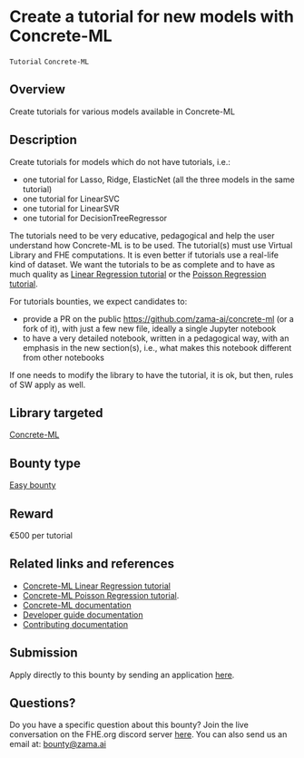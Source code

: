 # Create a tutorial for new models with Concrete-ML
`Tutorial` `Concrete-ML`

## Overview
Create tutorials for various models available in Concrete-ML

## Description
Create tutorials for models which do not have tutorials, i.e.:
- one tutorial for Lasso, Ridge, ElasticNet (all the three models in the same tutorial)
- one tutorial for LinearSVC
- one tutorial for LinearSVR
- one tutorial for DecisionTreeRegressor

The tutorials need to be very educative, pedagogical and help the user understand how Concrete-ML is to be used. The tutorial(s) must use Virtual Library and FHE computations. It is even better if tutorials use a real-life kind of dataset. We want the tutorials to be as complete and to have as much quality as [Linear Regression tutorial](https://github.com/zama-ai/concrete-ml/blob/release/0.5.x/docs/advanced_examples/LinearRegression.ipynb) or the [Poisson Regression tutorial](https://github.com/zama-ai/concrete-ml/blob/release/0.5.x/docs/advanced_examples/PoissonRegression.ipynb).

For tutorials bounties, we expect candidates to:

- provide a PR on the public https://github.com/zama-ai/concrete-ml (or a fork of it), with just a few new file, ideally a single Jupyter notebook
- to have a very detailed notebook, written in a pedagogical way, with an emphasis in the new section(s), i.e., what makes this notebook different from other notebooks

If one needs to modify the library to have the tutorial, it is ok, but then, rules of SW apply as well.

## Library targeted
[Concrete-ML](https://github.com/zama-ai/concrete-ml)

## Bounty type
[Easy bounty](https://github.com/zama-ai/zama-bounty-program#easy-bounties)

## Reward
€500 per tutorial

## Related links and references
- [Concrete-ML Linear Regression tutorial](https://github.com/zama-ai/concrete-ml/blob/release/0.5.x/docs/advanced_examples/LinearRegression.ipynb)
- [Concrete-ML Poisson Regression tutorial](https://github.com/zama-ai/concrete-ml/blob/release/0.5.x/docs/advanced_examples/PoissonRegression.ipynb).
- [Concrete-ML documentation](https://docs.zama.ai/concrete-ml)
- [Developer guide documentation](https://docs.zama.ai/concrete-ml)
- [Contributing documentation](https://docs.zama.ai/concrete-ml/developer-guide/contributing)

## Submission
Apply directly to this bounty by sending an application [here](https://zama.ai/bounty-program-application).

## Questions?
Do you have a specific question about this bounty? Join the live conversation on the FHE.org discord server [here](https://discord.fhe.org). You can also send us an email at: bounty@zama.ai
